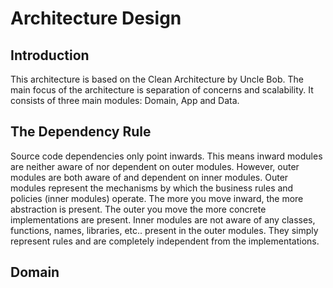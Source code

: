 # Architecture Design



<!--
<img src="./assets/images/clean.jpeg" width="800">
<img src="./assets/images/viper.png" width="800">-->


## Introduction

This architecture is based on the Clean Architecture by Uncle Bob. The main focus of the architecture is separation of concerns and scalability. It consists of three main modules: Domain, App and Data.

## The Dependency Rule

<div class="note info"><p>Source code dependencies only point inwards. This means inward modules are neither aware of nor dependent on outer modules. However, outer modules are both aware of and dependent on inner modules. Outer modules represent the mechanisms by which the business rules and policies (inner modules) operate. The more you move inward, the more abstraction is present. The outer you move the more concrete implementations are present. Inner modules are not aware of any classes, functions, names, libraries, etc.. present in the outer modules. They simply represent rules and are completely independent from the implementations.</p></div>



## Domain
